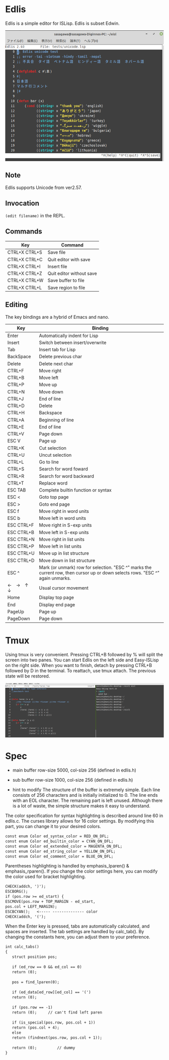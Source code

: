 # Edlis
Edlis is a simple editor for ISLisp. Edlis is subset Edwin.

![Edlis](screen6.png)

## Note
Edlis supports Unicode from ver2.57.

## Invocation
`(edit filename)` in the REPL.

## Commands

| Key           | Command                 |
| ------------- | ------------------------|
| CTRL+X CTRL+S | Save file               |
| CTRL+X CTRL+C | Quit editor with save   |
| CTRL+X CTRL+I | Insert file             |
| CTRL+X CTRL+Z | Quit editor without save|
| CTRL+X CTRL+W | Save buffer to file     |
| CTRL+X CTRL+L | Save region to file     |

## Editing
The key bindings are a hybrid of Emacs and nano.

| Key       | Binding                         |
| --------- | ------------------------------- |
| Enter     | Automatically indent for Lisp   |
| Insert    | Switch between insert/overwrite |
| Tab       | Insert tab for Lisp             |
| BackSpace | Delete previous char            |
| Delete    | Delete next char                |
| CTRL+F    | Move right                      |
| CTRL+B    | Move left                       |
| CTRL+P    | Move up                         |
| CTRL+N    | Move down                       |
| CTRL+J    | End of line                     |
| CTRL+D    | Delete                          |
| CTRL+H    | Backspace                       |
| CTRL+A    | Beginning of line               |
| CTRL+E    | End of line                     |
| CTRL+V    | Page down                       |
| ESC V     | Page up                         |
| CTRL+K    | Cut selection                   |
| CTRL+U    | Uncut selection                 |
| CTRL+L    | Go to line                      |
| CTRL+S    | Search for word foward          |
| CTRL+R    | Search for word backward        |
| CTRL+T    | Replace word                    |
| ESC TAB   | Complete builtin function or syntax |
| ESC <     | Goto top page                   |
| ESC >     | Goto end page                   |
| ESC f     | Move right in word units        |
| ESC b     | Move left in word units         |
| ESC CTRL+F| Move right in S-exp units       |
| ESC CTRL+B| Move left in S-exp units        |
| ESC CTRL+N| Move right in list units        |
| ESC CTRL+P| Move left in list units         |
| ESC CTRL+U| Move up in list structure       |
| ESC CTRL+D| Move down in list structure     |
| ESC ^     | Mark (or unmark) row for selection. "ESC ^" marks the current row, then cursor up or down selects rows. "ESC ^" again unmarks.|
| ←　→　↑　↓　| Usual cursor movement          |
| Home      | Display top page                |
| End       | Display end page                |
| PageUp    | Page up                         |
| PageDown  | Page down                       |


# Tmux
Using tmux is very convenient. Pressing CTRL+B followed by % will split the screen into two panes. You can start Edlis on the left side and Easy-ISLisp on the right side. When you want to finish, detach by pressing CTRL+B followed by D in the terminal. To reattach, use tmux attach. The previous state will be restored.

![tmux](edlis.png)

# Spec 

- main buffer  row-size  5000, col-size 256 (defined in edlis.h)
- sub buffer  row-size 1000, col-size 256 (defined in edlis.h)

- hint to modify
The structure of the buffer is extremely simple. Each line consists of 256 characters and is initially initialized to 0. The line ends with an EOL character. The remaining part is left unused. Although there is a lot of waste, the simple structure makes it easy to understand.

The color specification for syntax highlighting is described around line 60 in edlis.c. The curses library allows for 16 color settings. By modifying this part, you can change it to your desired colors.

```
const enum Color ed_syntax_color = RED_ON_DFL;
const enum Color ed_builtin_color = CYAN_ON_DFL;
const enum Color ed_extended_color = MAGENTA_ON_DFL;
const enum Color ed_string_color = YELLOW_ON_DFL;
const enum Color ed_comment_color = BLUE_ON_DFL;

```

 Parentheses highlighting is handled by emphasis_lparen() & emphasis_rparen(). If you change the color settings here, you can modify the color used for bracket highlighting.

 ```
CHECK(addch, ')');
ESCBORG();
if (pos.row >= ed_start) {
ESCMOVE(pos.row + TOP_MARGIN - ed_start,
pos.col + LEFT_MARGIN);
ESCBCYAN();   <----- -------------- color
CHECK(addch, '(');
 ```

 When the Enter key is pressed, tabs are automatically calculated, and spaces are inserted. The tab settings are handled by calc_tab(). By changing the constants here, you can adjust them to your preference.

 ```
 int calc_tabs()
{
    struct position pos;

    if (ed_row == 0 && ed_col == 0)
	return (0);

    pos = find_lparen(0);

    if (ed_data[ed_row][ed_col] == '(')
	return (0);

    if (pos.row == -1)
	return (0);		// can't find left paren

    if (is_special(pos.row, pos.col + 1))
	return (pos.col + 4);
    else
	return (findnext(pos.row, pos.col + 1));

    return (0);			// dummy
}

 ```